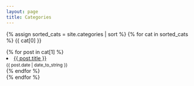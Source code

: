 ```yaml
---
layout: page
title: Categories
---
```


{% assign sorted_cats = site.categories | sort %}
{% for cat in sorted_cats %}
<span id="{{ cat[0] }}" class="cat">{{ cat[0] }}</span>
<div class="post-list">
	{% for post in cat[1] %}
		<li>
			<a href="{{ post.url }}">{{ post.title }}</a><br>
			<small><time datetime="{{ post.date | date_to_xmlschema }}" class="post-date">{{ post.date | date_to_string }}</time></small>
		</li>
	{% endfor %}
</div>
{% endfor %}